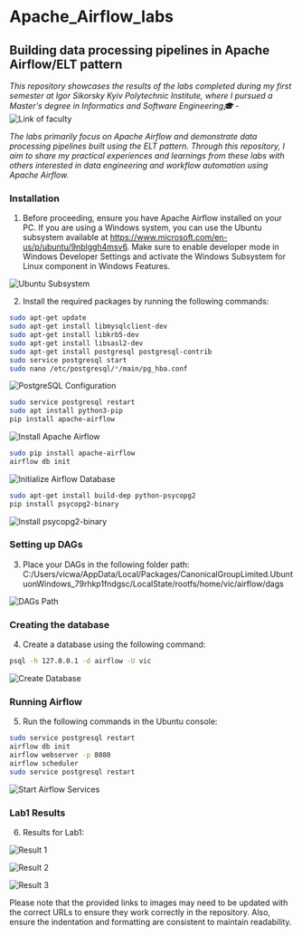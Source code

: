 # Apache_Airflow_labs

## Building data processing pipelines in Apache Airflow/ELT pattern

_This repository showcases the results of the labs completed during my first semester at Igor Sikorsky Kyiv Polytechnic Institute, where I pursued a Master's degree in Informatics and Software Engineering🎓_ - ![Link of faculty](https://fiot.kpi.ua/)


_The labs primarily focus on Apache Airflow and demonstrate data processing pipelines built using the ELT pattern. Through this repository, I aim to share my practical experiences and learnings from these labs with others interested in data engineering and workflow automation using Apache Airflow._

### Installation

1. Before proceeding, ensure you have Apache Airflow installed on your PC. If you are using a Windows system, you can use the Ubuntu subsystem available at https://www.microsoft.com/en-us/p/ubuntu/9nblggh4msv6. Make sure to enable developer mode in Windows Developer Settings and activate the Windows Subsystem for Linux component in Windows Features.

![Ubuntu Subsystem](https://github.com/vicnesterenko/Apache_Airflow_labs/assets/136901590/337f98ea-2967-469c-b3d5-bac2362765d1)

2. Install the required packages by running the following commands:

```bash
sudo apt-get update
sudo apt-get install libmysqlclient-dev
sudo apt-get install libkrb5-dev
sudo apt-get install libsasl2-dev
sudo apt-get install postgresql postgresql-contrib
sudo service postgresql start
sudo nano /etc/postgresql/*/main/pg_hba.conf
```

![PostgreSQL Configuration](https://github.com/vicnesterenko/Apache_Airflow_labs/assets/136901590/5cfedbe4-6189-4890-afa6-825180b4838c)

```bash
sudo service postgresql restart
sudo apt install python3-pip
pip install apache-airflow
```

![Install Apache Airflow](https://github.com/vicnesterenko/Apache_Airflow_labs/assets/136901590/c119b70e-4842-4c4f-8ffb-8472d07d5409)

```bash
sudo pip install apache-airflow
airflow db init
```

![Initialize Airflow Database](https://github.com/vicnesterenko/Apache_Airflow_labs/assets/136901590/a5162d61-3ba4-4f07-84f0-28980a32741b)

```bash
sudo apt-get install build-dep python-psycopg2
pip install psycopg2-binary
```

![Install psycopg2-binary](https://github.com/vicnesterenko/Apache_Airflow_labs/assets/136901590/f01e5968-c352-4dc0-aa72-9641f6d4b31a)

### Setting up DAGs

3. Place your DAGs in the following folder path: C:/Users/vicwa/AppData/Local/Packages/CanonicalGroupLimited.UbuntuonWindows_79rhkp1fndgsc/LocalState/rootfs/home/vic/airflow/dags

![DAGs Path](https://github.com/vicnesterenko/Apache_Airflow_labs/assets/136901590/46ca20aa-926a-4116-8e46-32139f2a55b9)

### Creating the database

4. Create a database using the following command:

```bash
psql -h 127.0.0.1 -d airflow -U vic
```

![Create Database](https://github.com/vicnesterenko/Apache_Airflow_labs/assets/136901590/75ceeca1-0eac-427d-a31c-ab9a2faa6851)

### Running Airflow

5. Run the following commands in the Ubuntu console:

```bash
sudo service postgresql restart
airflow db init
airflow webserver -p 8080
airflow scheduler
sudo service postgresql restart
```

![Start Airflow Services](https://github.com/vicnesterenko/Apache_Airflow_labs/assets/136901590/dd971cac-6da8-446c-8b99-9959ce434290)

### Lab1 Results

6. Results for Lab1:

![Result 1](https://github.com/vicnesterenko/Apache_Airflow_labs/assets/136901590/6cf7000d-f5e1-4c8c-a1ab-3eeea626b964)

![Result 2](https://github.com/vicnesterenko/Apache_Airflow_labs/assets/136901590/40104034-f325-47ad-9324-818564eef9c7)

![Result 3](https://github.com/vicnesterenko/Apache_Airflow_labs/assets/136901590/aa55f2eb-67ca-456f-8489-0f69549520c8)

Please note that the provided links to images may need to be updated with the correct URLs to ensure they work correctly in the repository. Also, ensure the indentation and formatting are consistent to maintain readability.


 


